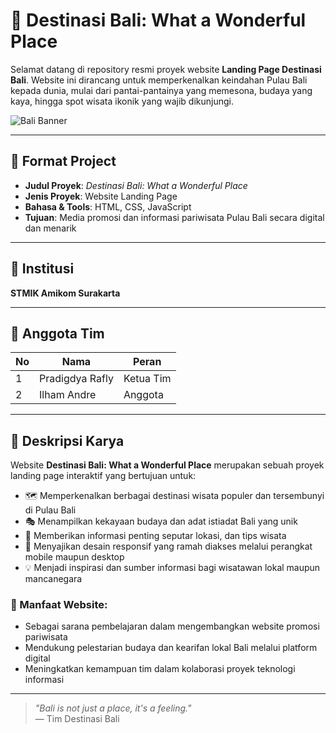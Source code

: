 # 🌴 Destinasi Bali: What a Wonderful Place

Selamat datang di repository resmi proyek website **Landing Page Destinasi Bali**. Website ini dirancang untuk memperkenalkan keindahan Pulau Bali kepada dunia, mulai dari pantai-pantainya yang memesona, budaya yang kaya, hingga spot wisata ikonik yang wajib dikunjungi.

![Bali Banner](https://baliexception.com/wp-content/uploads/2024/03/Bali.webp)

---

## 📌 Format Project

- **Judul Proyek**: *Destinasi Bali: What a Wonderful Place*
- **Jenis Proyek**: Website Landing Page
- **Bahasa & Tools**: HTML, CSS, JavaScript
- **Tujuan**: Media promosi dan informasi pariwisata Pulau Bali secara digital dan menarik

---

## 🏫 Institusi

**STMIK Amikom Surakarta**

---

## 👥 Anggota Tim

| No | Nama                  | Peran   |
|----|-----------------------|---------|
| 1  | Pradigdya Rafly          | Ketua Tim |
| 2  | Ilham Andre      | Anggota |




---

## 🎯 Deskripsi Karya

Website **Destinasi Bali: What a Wonderful Place** merupakan sebuah proyek landing page interaktif yang bertujuan untuk:

- 🗺️ Memperkenalkan berbagai destinasi wisata populer dan tersembunyi di Pulau Bali
- 🎭 Menampilkan kekayaan budaya dan adat istiadat Bali yang unik
- 🧭 Memberikan informasi penting seputar lokasi, dan tips wisata
- 📱 Menyajikan desain responsif yang ramah diakses melalui perangkat mobile maupun desktop
- 💡 Menjadi inspirasi dan sumber informasi bagi wisatawan lokal maupun mancanegara

### 🔧 Manfaat Website:
- Sebagai sarana pembelajaran dalam mengembangkan website promosi pariwisata
- Mendukung pelestarian budaya dan kearifan lokal Bali melalui platform digital
- Meningkatkan kemampuan tim dalam kolaborasi proyek teknologi informasi

---



> _"Bali is not just a place, it's a feeling."_  
> — Tim Destinasi Bali

